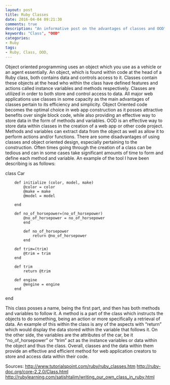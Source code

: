 ```yaml
---
layout: post
title: Ruby Classes
date: 2016-04-04 09:21:30
comments: true
description: "An informative post on the advantages of classes and OOD"
keywords: "Class", "OOD"
categories:
- Ruby
tags:
- Ruby, Class, OOD,
---
```

Object oriented programming uses an object which you use as a vehicle or an agent essentially. An object, which is found within code at the head of a Ruby class, both contains data and controls access to it. Classes contain these objects at the head who within the class have defined features and actions called instance variables and methods respectively. Classes are utilized in order to both store and control access to data. All major web applications use classes in some capacity as the main advantages of classes pertain to its efficiency and simplicity. Object Oriented code becomes the optimal choice in web app construction as it posses attractive benefits over single block code, while also providing an effective way to store data in the form of methods and variables. OOD is an effective way to store data within classes in the creation of a web app or other code project. Methods and variables can extract data from the object as well as allow it to perform actions and/or functions. There are some disadvantages of using classes and object oriented design, especially pertaining to the construction. Often times going through the creation of a class can be tedious and can in some cases take significant amounts of time to form and define each method and variable. An example of the tool I have been describing is as follows:


class Car 
	
		def initialize (color, model, make)
			@color = color
			@make = make
			@model = model
			
		end
		
		def no_of_horsepower=(no_of_horsepower)
			@no_of_horsepower = no_of_horsepower
			end 

			def no_of_horsepower
				return @no_of_horsepower
			end 

		def trim=(trim)
			@trim = trim
		end

		def trim
			return @trim

		def engine
			@engine = engine
		end
end

This class posses a name, being the first part, and then has both methods and variables to follow it.  A method is a part of the class which instructs the objects to do something, being an action or more specifically a retrieval of data. An example of this within the class is any of the aspects with “return” which would display the data stored within the variable that follows it. On the other side, the variables are the attributes of the car, be it “no_of_horsepower” or “trim” act as the instance variables or data within the object and thus the class. Overall, classes and the data within them provide an effective and efficient method for web application creators to store and access data within their code. 













Sources:
http://www.tutorialspoint.com/ruby/ruby_classes.htm
http://ruby-doc.org/core-2.2.0/Class.html
http://rubylearning.com/satishtalim/writing_our_own_class_in_ruby.html